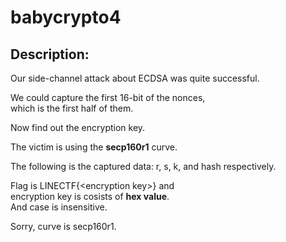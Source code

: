 
# babycrypto4
## Description:
Our side-channel attack about ECDSA was quite successful. 

We could capture the first 16-bit of the nonces,<br> which is the first half of them. 

Now find out the encryption key. 

The victim is using the **secp160r1** curve.

The following is the captured data: r, s, k, and hash respectively.

Flag is LINECTF{\<encryption key\>} and <br>encryption key is cosists of **hex value**.<br>And case is insensitive.

Sorry, curve is secp160r1.


